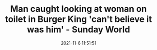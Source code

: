 ---
"title": "Man caught looking at woman on toilet in Burger King 'can't believe it was him' - Sunday World"
"date": "2021-11-6 11:51:51"
"feed_name": "GOOGLENEWSCONSTRUCTION"
"feed_website": "https://news.google.com/search?q=construction%2Bincident&hl=en-US&gl=US&ceid=US:en"
"feed_rss": "https://news.google.com/rss/search?q=construction%2Bincident&hl=en-US&gl=US&ceid=US:en"
"link": "https://www.sundayworld.com/crime/courts/man-caught-looking-at-woman-on-toilet-in-burger-king-cant-believe-it-was-him-41024034.html"
"source": "{'href': 'https://www.sundayworld.com', 'title': 'Sunday World'}"
"file": "_posts/2021-1-1-f1aa9f437e4fe543527617be47be7a206d97a15a.md"
"accident": "0"
"drilling": "0"
"dead": "0"
"injured": "0"
"arrested": "0"
"place": "unknown place"
"where": "unknown site"
"causes": "unknown"
"place_uri": "unknown place"
---